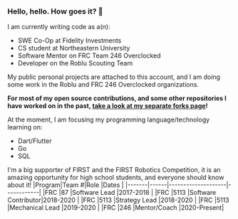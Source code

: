 <!--
**aidan-mundy/aidan-mundy** is a ✨ _special_ ✨ repository because its `README.md` (this file) appears on your GitHub profile.
-->

### Hello, hello. How goes it? 👋
I am currently writing code as a(n):
- SWE Co-Op at Fidelity Investments
- CS student at Northeastern University
- Software Mentor on FRC Team 246 Overclocked
- Developer on the Roblu Scouting Team

My public personal projects are attached to this account, and I am doing some work in the Roblu and FRC 246 Overclocked organizations.

**For most of my open source contributions, and some other repositories I have worked on in the past, [take a look at my separate forks page](https://github.com/aidan-mundy-forks)!**

At the moment, I am focusing my programming language/technology learning on:
- Dart/Flutter
- Go
- SQL

I'm a big supporter of FIRST and the FIRST Robotics Competition, it is an amazing opportunity for high school students, and everyone should know about it!
|Program|Team #|Role                |Dates       |
|-------|------|--------------------|------------|
|FRC    |87    |Software Lead       |2017-2018   |
|FRC    |5113  |Software Contributor|2018-2020   |
|FRC    |5113  |Strategy Lead       |2018-2020   |
|FRC    |5113  |Mechanical Lead     |2019-2020   |
|FRC    |246   |Mentor/Coach        |2020-Present|

